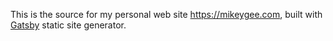 This is the source for my personal web site <https://mikeygee.com>, built with [Gatsby](https://www.gatsbyjs.org) static site generator.